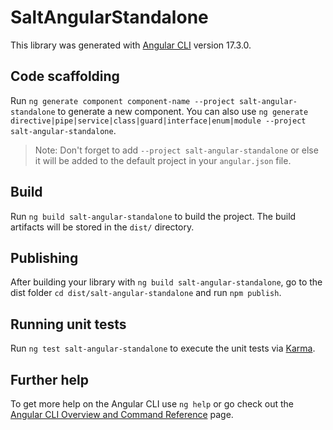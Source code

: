 # SaltAngularStandalone

This library was generated with [Angular CLI](https://github.com/angular/angular-cli) version 17.3.0.

## Code scaffolding

Run `ng generate component component-name --project salt-angular-standalone` to generate a new component. You can also use `ng generate directive|pipe|service|class|guard|interface|enum|module --project salt-angular-standalone`.
> Note: Don't forget to add `--project salt-angular-standalone` or else it will be added to the default project in your `angular.json` file. 

## Build

Run `ng build salt-angular-standalone` to build the project. The build artifacts will be stored in the `dist/` directory.

## Publishing

After building your library with `ng build salt-angular-standalone`, go to the dist folder `cd dist/salt-angular-standalone` and run `npm publish`.

## Running unit tests

Run `ng test salt-angular-standalone` to execute the unit tests via [Karma](https://karma-runner.github.io).

## Further help

To get more help on the Angular CLI use `ng help` or go check out the [Angular CLI Overview and Command Reference](https://angular.io/cli) page.
